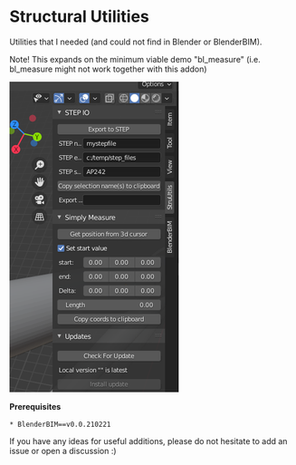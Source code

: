 # Structural Utilities
Utilities that I needed (and could not find in Blender or BlenderBIM).

Note! This expands on the minimum viable demo "bl_measure" (i.e. bl_measure might not work together with this addon)

![Overview of addon latest](img.png)

**Prerequisites**

    * BlenderBIM==v0.0.210221


    

If you have any ideas for useful additions, please do not hesitate to add an issue or open a discussion :)